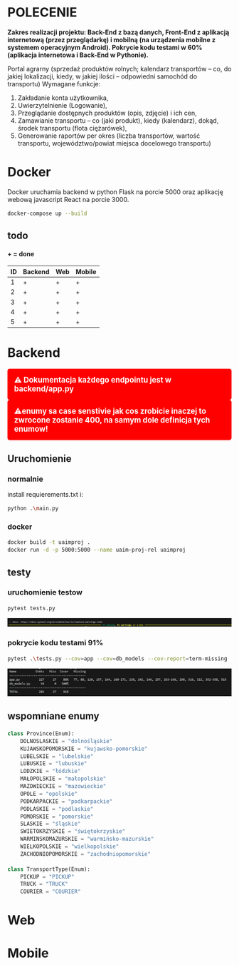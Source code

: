 # POLECENIE

**Zakres realizacji projektu: Back-End z bazą danych, Front-End z aplikacją internetową (przez 
przeglądarkę) i mobilną (na urządzenia mobilne z systemem operacyjnym Android). Pokrycie 
kodu testami w 60% (aplikacja internetowa i Back-End w Pythonie).**


Portal agrarny (sprzedaż produktów rolnych; kalendarz transportów – co, do jakiej 
lokalizacji, kiedy, w jakiej ilości – odpowiedni samochód do transportu)
Wymagane funkcje: 
1. Zakładanie konta użytkownika,
2. Uwierzytelnienie (Logowanie),
3. Przeglądanie dostępnych produktów (opis, zdjęcie) i ich cen, 
4. Zamawianie transportu – co (jaki produkt), kiedy (kalendarz), dokąd, środek 
transportu (flota ciężarówek),
5. Generowanie raportów per okres (liczba transportów, wartość transportu, 
województwo/powiat miejsca docelowego transportu)


# Docker

Docker uruchamia backend w python Flask na porcie 5000 oraz aplikację webową javascript React na porcie 3000.

```sh
docker-compose up --build
```



## todo

#### + = done

| ID  | Backend | Web | Mobile |
|-----|---------|-----|--------|
| 1   |    +    |  +  |    +   |
| 2   |    +    |  +  |    +   |
| 3   |    +    |  +  |    +   |
| 4   |    +    |  +  |    +   |
| 5   |    +    |  +  |    +   |


# Backend
<div style="color: white; background-color: red; padding: 15px; border-radius: 5px; font-size: 1.2em; font-weight: bold;">
⚠️ Dokumentacja każdego endpointu jest w backend/app.py
</div>


<div style="color: white; background-color: red; padding: 15px; border-radius: 5px; font-size: 1.2em; font-weight: bold;">
⚠️enumy sa case senstivie jak cos zrobicie inaczej to zwrocone zostanie 400, na samym dole definicja tych enumow!
</div>

## Uruchomienie 

### normalnie

install requierements.txt i:
```sh
python .\main.py
```

### docker
```sh
docker build -t uaimproj .
docker run -d -p 5000:5000 --name uaim-proj-rel uaimproj
```

## testy

### uruchomienie testow
```sh
pytest tests.py
```
![alt text](doc_images/image.png)

### pokrycie kodu testami 91%
```sh
pytest .\tests.py --cov=app --cov=db_models --cov-report=term-missing
```
![alt text](doc_images/image2.png)



## wspomniane enumy
```python
class Province(Enum):
    DOLNOSLASKIE = "dolnośląskie"
    KUJAWSKOPOMORSKIE = "kujawsko-pomorskie"
    LUBELSKIE = "lubelskie"
    LUBUSKIE = "lubuskie"
    LODZKIE = "łódzkie"
    MAŁOPOLSKIE = "małopolskie"
    MAZOWIECKIE = "mazowieckie"
    OPOLE = "opolskie"
    PODKARPACKIE = "podkarpackie"
    PODLASKIE = "podlaskie"
    POMORSKIE = "pomorskie"
    SLASKIE = "śląskie"
    SWIETOKRZYSKIE = "świętokrzyskie"
    WARMINSKOMAZURSKIE = "warmińsko-mazurskie"
    WIELKOPOLSKIE = "wielkopolskie"
    ZACHODNIOPOMORSKIE = "zachodniopomorskie"

class TransportType(Enum):
    PICKUP = "PICKUP"
    TRUCK = "TRUCK"
    COURIER = "COURIER"
```

# Web

# Mobile

